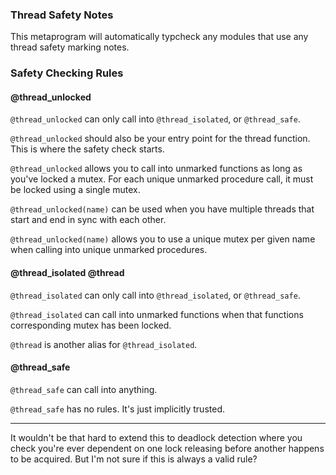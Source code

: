 
### Thread Safety Notes

This metaprogram will automatically typcheck any modules that use any thread safety marking notes.

### Safety Checking Rules

#### @thread_unlocked

`@thread_unlocked` can only call into `@thread_isolated`, or `@thread_safe`.

`@thread_unlocked` should also be your entry point for the thread function. This is where the safety check starts.

`@thread_unlocked` allows you to call into unmarked functions as long as you've locked a mutex. For each unique unmarked procedure call, it must be locked using a single mutex.

`@thread_unlocked(name)` can be used when you have multiple threads that start and end in sync with each other.

`@thread_unlocked(name)` allows you to use a unique mutex per given name when calling into unique unmarked procedures.

#### @thread_isolated @thread

`@thread_isolated` can only call into `@thread_isolated`, or `@thread_safe`.

`@thread_isolated` can call into unmarked functions when that functions corresponding mutex has been locked.

`@thread` is another alias for `@thread_isolated`.

#### @thread_safe

`@thread_safe` can call into anything.

`@thread_safe` has no rules. It's just implicitly trusted.

---

It wouldn't be that hard to extend this to deadlock detection where you check you're ever dependent on one lock releasing before another happens to be acquired. But I'm not sure if this is always a valid rule?
